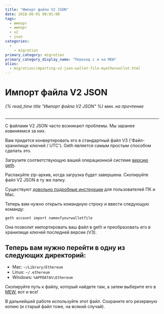 ```yaml
---
title: "Импорт файла V2 JSON"
date: 2018-06-01 00:01:00
tags:
  - импорт
  - импорт
  - v2
  - json
categories:
  - 
    - migration
primary_category: migration
primary_category_display_name: "Переход с и на MEW"
alias:
  - migration/importing-v2-json-wallet-file-myetherwallet.html
---
```


# **Импорт файла V2 JSON**

###### {% read_time title "Импорт файла V2 JSON" %} мин. на прочтение

* * *

С файлами V2 JSON часто возникают проблемы. Мы заранее извиняемся за них.

Вам придется конвертировать его в стандартный файл V3 ('Файл-хранилище ключей / UTC'). Geth является самым простым способом сделать это.

Загрузите соответствующую вашей операционной системе [версию geth](https://github.com/ethereum/go-ethereum/releases).

Распакуйте zip-архив, когда загрузка будет завершена. Скопируйте файл V2 JSON в ту же папку.

Существуют [довольно подробные инструкции](https://ethereum.stackexchange.com/questions/465/How-to-import-a-plain-private-key-into-geth-or-mist) для пользователей ПК и Mac.

Теперь вам нужно открыть командную строку и ввести следующую команду:

`geth account import nameofyourwalletfile`

Она позволит импортировать ваш файл в geth и преобразовать его в хранилище ключей последней версии (V3).

## **Теперь вам нужно перейти в одну из следующих директорий:**

-   Mac: `~/Library/Ethereum`
-   Linux: `~/.ethereum`
-   Windows: `%APPDATA%\Ethereum`

Скопируйте путь к файлу, который найдете там, а затем выберите его в [MEW](https://www.myetherwallet.com), вот и все!

В дальнейшей работе используйте этот файл. Сохраните его резервную копию (и старый файл тоже, на всякий случай).
